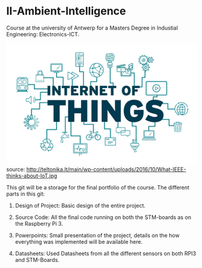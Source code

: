 # II-Ambient-Intelligence
Course at the university of Antwerp for a Masters Degree in Industial Engineering: Electronics-ICT.

![ScreenShot](Images/InternetOfThings.jpg)
source: http://teltonika.lt/main/wp-content/uploads/2016/10/What-IEEE-thinks-about-IoT.jpg

This git will be a storage for the final portfolio of the course.
The different parts in this git:

1) Design of Project:
Basic design of the entire project.

2) Source Code:
All the final code running on both the STM-boards as on the Raspberry Pi 3.

3) Powerpoints:
Small presentation of the project, details on the how everything was implemented will be available here.

4) Datasheets:
Used Datasheets from all the different sensors on both RPI3 and STM-Boards.
